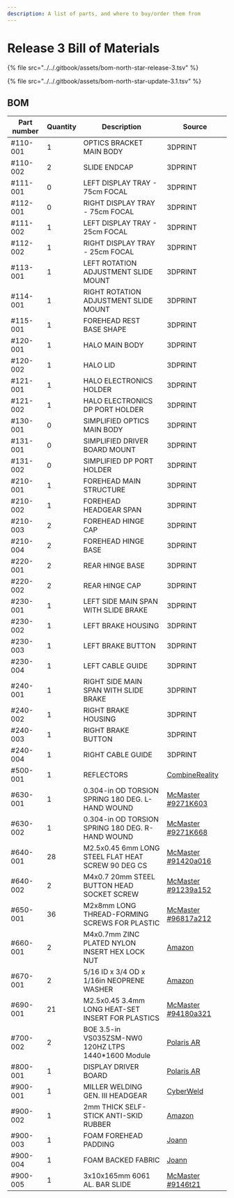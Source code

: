 ```yaml
---
description: A list of parts, and where to buy/order them from
---
```


# Release 3 Bill of Materials

{% file src="../../.gitbook/assets/bom-north-star-release-3.tsv" %}

{% file src="../../.gitbook/assets/bom-north-star-update-3.1.tsv" %}

##

## BOM

| Part number | Quantity | Description                                          | Source                                                                                                                            |
| ----------- | -------- | ---------------------------------------------------- | --------------------------------------------------------------------------------------------------------------------------------- |
| #110-001    | 1        | OPTICS BRACKET MAIN BODY                             | 3DPRINT                                                                                                                           |
| #110-002    | 2        | SLIDE ENDCAP                                         | 3DPRINT                                                                                                                           |
| #111-001    | 0        | LEFT DISPLAY TRAY - 75cm FOCAL                       | 3DPRINT                                                                                                                           |
| #112-001    | 0        | RIGHT DISPLAY TRAY - 75cm FOCAL                      | 3DPRINT                                                                                                                           |
| #111-002    | 1        | LEFT DISPLAY TRAY - 25cm FOCAL                       | 3DPRINT                                                                                                                           |
| #112-002    | 1        | RIGHT DISPLAY TRAY - 25cm FOCAL                      | 3DPRINT                                                                                                                           |
| #113-001    | 1        | LEFT ROTATION ADJUSTMENT SLIDE MOUNT                 | 3DPRINT                                                                                                                           |
| #114-001    | 1        | RIGHT ROTATION ADJUSTMENT SLIDE MOUNT                | 3DPRINT                                                                                                                           |
| #115-001    | 1        | FOREHEAD REST BASE SHAPE                             | 3DPRINT                                                                                                                           |
| #120-001    | 1        | HALO MAIN BODY                                       | 3DPRINT                                                                                                                           |
| #120-002    | 1        | HALO LID                                             | 3DPRINT                                                                                                                           |
| #121-001    | 1        | HALO ELECTRONICS HOLDER                              | 3DPRINT                                                                                                                           |
| #121-002    | 1        | HALO ELECTRONICS DP PORT HOLDER                      | 3DPRINT                                                                                                                           |
| #130-001    | 0        | SIMPLIFIED OPTICS MAIN BODY                          | 3DPRINT                                                                                                                           |
| #131-001    | 0        | SIMPLIFIED DRIVER BOARD MOUNT                        | 3DPRINT                                                                                                                           |
| #131-002    | 0        | SIMPLIFIED DP PORT HOLDER                            | 3DPRINT                                                                                                                           |
| #210-001    | 1        | FOREHEAD MAIN STRUCTURE                              | 3DPRINT                                                                                                                           |
| #210-002    | 1        | FOREHEAD HEADGEAR SPAN                               | 3DPRINT                                                                                                                           |
| #210-003    | 2        | FOREHEAD HINGE CAP                                   | 3DPRINT                                                                                                                           |
| #210-004    | 2        | FOREHEAD HINGE BASE                                  | 3DPRINT                                                                                                                           |
| #220-001    | 2        | REAR HINGE BASE                                      | 3DPRINT                                                                                                                           |
| #220-002    | 2        | REAR HINGE CAP                                       | 3DPRINT                                                                                                                           |
| #230-001    | 1        | LEFT SIDE MAIN SPAN WITH SLIDE BRAKE                 | 3DPRINT                                                                                                                           |
| #230-002    | 1        | LEFT BRAKE HOUSING                                   | 3DPRINT                                                                                                                           |
| #230-003    | 1        | LEFT BRAKE BUTTON                                    | 3DPRINT                                                                                                                           |
| #230-004    | 1        | LEFT CABLE GUIDE                                     | 3DPRINT                                                                                                                           |
| #240-001    | 1        | RIGHT SIDE MAIN SPAN WITH SLIDE BRAKE                | 3DPRINT                                                                                                                           |
| #240-002    | 1        | RIGHT BRAKE HOUSING                                  | 3DPRINT                                                                                                                           |
| #240-003    | 1        | RIGHT BRAKE BUTTON                                   | 3DPRINT                                                                                                                           |
| #240-004    | 1        | RIGHT CABLE GUIDE                                    | 3DPRINT                                                                                                                           |
| #500-001    | 1        | REFLECTORS                                           | [CombineReality](https://www.smart-prototyping.com/AR-VR-MR-XR/AR-VR-Module/Project-North-Star-Lenses-Single-Piece-Set-v3\_1-SPC) |
| #630-001    | 1        | 0.304-in OD TORSION SPRING 180 DEG. L-HAND WOUND     | [McMaster #9271K603](https://www.mcmaster.com/9271k6)                                                                             |
| #630-002    | 1        | 0.304-in OD TORSION SPRING 180 DEG. R-HAND WOUND     | [McMaster #9271K668](https://www.mcmaster.com/9271k668)                                                                           |
| #640-001    | 28       | M2.5x0.45 6mm LONG STEEL FLAT HEAT SCREW 90 DEG CS   | [McMaster #91420a016](https://www.mcmaster.com/91420a016)                                                                         |
| #640-002    | 2        | M4x0.7 20mm STEEL BUTTON HEAD SOCKET SCREW           | [McMaster #91239a152](https://www.mcmaster.com/91239a152)                                                                         |
| #650-001    | 36       | M2x8mm LONG THREAD-FORMING SCREWS FOR PLASTIC        | [McMaster #96817a212](https://www.mcmaster.com/96817a212)                                                                         |
| #660-001    | 2        | M4x0.7mm ZINC PLATED NYLON INSERT HEX LOCK NUT       | [Amazon](https://www.amazon.com/gp/product/B015A3CV5S/ref=oh\_aui\_detailpage\_o00\_s00?ie=UTF8\&psc=1)                           |
| #670-001    | 2        | 5/16 ID x 3/4 OD x 1/16in  NEOPRENE WASHER           | [Amazon](https://www.amazon.com/s?k=5%2F16+ID+x+3%2F4+OD+x+1%2F16in+NEOPRENE+WASHER\&i=industrial\&ref=nb\_sb\_noss)              |
| #690-001    | 21       | M2.5x0.45  3.4mm LONG HEAT-SET INSERT FOR PLASTICS   | [McMaster #94180a321](https://www.mcmaster.com/94180a321)                                                                         |
| #700-002    | 2        | BOE 3.5-in VS035ZSM-NW0 120HZ LTPS 1440\*1600 Module | [Polaris AR](https://www.smart-prototyping.com/Display-for-Project-North-Star-3\_5inch-1440x1600-pixels)                          |
| #800-001    | 1        | DISPLAY DRIVER BOARD                                 | [Polaris AR](https://www.smart-prototyping.com/Project-North-Star-Display-Driver-Board)                                           |
| #900-001    | 1        | MILLER WELDING GEN. III HEADGEAR                     | [CyberWeld](https://store.cyberweld.com/miwehegeiiir.html)                                                                        |
| #900-002    | 1        | 2mm THICK SELF-STICK ANTI-SKID RUBBER                | [Amazon](https://www.amazon.com/gp/product/B01K7JFXAA)                                                                            |
| #900-003    | 1        | FOAM FOREHEAD PADDING                                | [Joann](https://www.joann.com/airtex-0.5-16-oz.-high-density-foam/2180313.html#start=1)                                           |
| #900-004    | 1        | FOAM BACKED FABRIC                                   | [Joann](https://www.joann.com/headliner-utility-fabric-55-black/3496072.html)                                                     |
| #900-005    | 1        | 3x10x165mm 6061 AL. BAR SLIDE                        | [McMaster #9146t21](https://www.mcmaster.com/9146t21)                                                                             |

